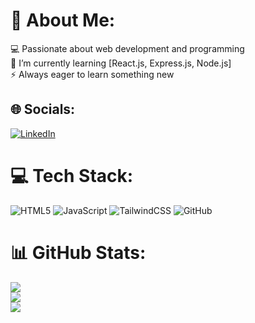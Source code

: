 # 💫 About Me:
💻 Passionate about web development and programming<br>🌱 I’m currently learning [React.js, Express.js, Node.js]<br>⚡ Always eager to learn something new


## 🌐 Socials:
[![LinkedIn](https://img.shields.io/badge/LinkedIn-%230077B5.svg?logo=linkedin&logoColor=white)](https://linkedin.com/in/ardhi-m) 

# 💻 Tech Stack:
![HTML5](https://img.shields.io/badge/html5-%23E34F26.svg?style=for-the-badge&logo=html5&logoColor=white) ![JavaScript](https://img.shields.io/badge/javascript-%23323330.svg?style=for-the-badge&logo=javascript&logoColor=%23F7DF1E) ![TailwindCSS](https://img.shields.io/badge/tailwindcss-%2338B2AC.svg?style=for-the-badge&logo=tailwind-css&logoColor=white) ![GitHub](https://img.shields.io/badge/github-%23121011.svg?style=for-the-badge&logo=github&logoColor=white)
# 📊 GitHub Stats:
![](https://github-readme-stats.vercel.app/api?username=ardhii-m&theme=nord&hide_border=false&include_all_commits=false&count_private=false)<br/>
![](https://nirzak-streak-stats.vercel.app/?user=ardhii-m&theme=nord&hide_border=false)<br/>
![](https://github-readme-stats.vercel.app/api/top-langs/?username=ardhii-m&theme=nord&hide_border=false&include_all_commits=false&count_private=false&layout=compact)

<!-- Proudly created with GPRM ( https://gprm.itsvg.in ) -->
